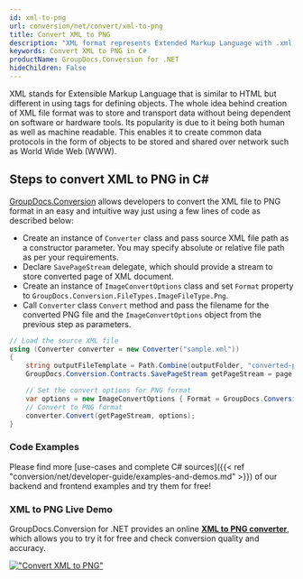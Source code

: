 ```yaml
---
id: xml-to-png
url: conversion/net/convert/xml-to-png
title: Convert XML to PNG
description: "XML format represents Extended Markup Language with .xml extension. Learn how to convert XML to PNG file programmatically in C# language using GroupDocs.Conversion for .NET library."
keywords: Convert XML to PNG in C#
productName: GroupDocs.Conversion for .NET
hideChildren: False
---
```


XML stands for Extensible Markup Language that is similar to HTML but different in using tags for defining objects. The whole idea behind creation of XML file format was to store and transport data without being dependent on software or hardware tools. Its popularity is due to it being both human as well as machine readable. This enables it to create common data protocols in the form of objects to be stored and shared over network such as World Wide Web (WWW).

## Steps to convert XML to PNG in C#

[GroupDocs.Conversion](https://products.groupdocs.com/conversion/net) allows developers to convert the XML file to PNG format in an easy and intuitive way just using a few lines of code as described below:

* Create an instance of `Converter` class and pass source XML file path as a constructor parameter. You may specify absolute or relative file path as per your requirements. 
* Declare `SavePageStream` delegate, which should provide a stream to store converted page of XML document.
* Create an instance of `ImageConvertOptions` class and set `Format` property to `GroupDocs.Conversion.FileTypes.ImageFileType.Png`.
* Call `Converter` class `Convert` method and pass the filename for the converted PNG file and the `ImageConvertOptions` object from the previous step as parameters.

```csharp
// Load the source XML file
using (Converter converter = new Converter("sample.xml"))
{
    string outputFileTemplate = Path.Combine(outputFolder, "converted-page-{0}.png");
    GroupDocs.Conversion.Contracts.SavePageStream getPageStream = page => new FileStream(string.Format(outputFileTemplate, page), FileMode.Create);

    // Set the convert options for PNG format
    var options = new ImageConvertOptions { Format = GroupDocs.Conversion.FileTypes.ImageFileType.Png };   
    // Convert to PNG format
    converter.Convert(getPageStream, options);
}
```

### Code Examples

Please find more [use-cases and complete C# sources]({{< ref "conversion/net/developer-guide/examples-and-demos.md" >}}) of our backend and frontend examples and try them for free!

### XML to PNG Live Demo

GroupDocs.Conversion for .NET provides an online [**XML to PNG converter**](https://products.groupdocs.app/conversion/xml-to-png), which allows you to try it for free and check conversion quality and accuracy.

[!["Convert XML to PNG"](conversion/net/images/convert-to-png/convert-xml-to-png.png)](https://products.groupdocs.app/conversion/xml-to-png)